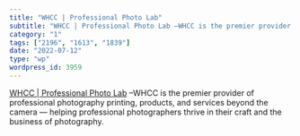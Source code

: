 ```yaml
---
title: "WHCC | Professional Photo Lab"
subtitle: "WHCC | Professional Photo Lab –WHCC is the premier provider of profession..."
category: "1"
tags: ["2196", "1613", "1839"]
date: "2022-07-12"
type: "wp"
wordpress_id: 3959
---
```

[ WHCC | Professional Photo Lab]( https://www.whcc.com/) –WHCC is the premier provider of professional photography printing, products, and services beyond the camera — helping professional photographers thrive in their craft and the business of photography.